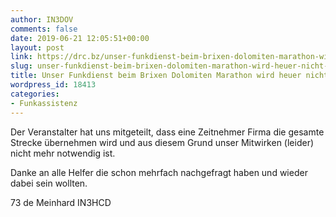 ```yaml
---
author: IN3DOV
comments: false
date: 2019-06-21 12:05:51+00:00
layout: post
link: https://drc.bz/unser-funkdienst-beim-brixen-dolomiten-marathon-wird-heuer-nicht-mehr-benoetigt/
slug: unser-funkdienst-beim-brixen-dolomiten-marathon-wird-heuer-nicht-mehr-benoetigt
title: Unser Funkdienst beim Brixen Dolomiten Marathon wird heuer nicht mehr benötigt.
wordpress_id: 18413
categories:
- Funkassistenz
---
```





Der Veranstalter hat uns mitgeteilt, dass eine Zeitnehmer Firma die gesamte Strecke übernehmen wird und aus diesem Grund unser Mitwirken (leider) nicht mehr notwendig ist. 







Danke an alle Helfer die schon mehrfach nachgefragt haben und wieder dabei sein wollten.







73 de Meinhard IN3HCD



